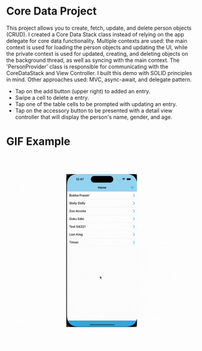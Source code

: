# Core Data Project
This project allows you to create, fetch, update, and delete person objects (CRUD). I created a Core Data Stack class instead of relying on the app delegate for core data functionality. Multiple contexts are used: the main context is used for loading the person objects and updating the UI, while the private context is used for updated, creating, and deleting objects on the background thread, as well as syncing with the main context. The 'PersonProvider' class is responsible for communicating with the CoreDataStack and View Controller. I built this demo with SOLID principles in mind. Other approaches used: MVC, async-await, and delegate pattern.  
- Tap on the add button (upper right) to added an entry.
- Swipe a cell to delete a entry. 
- Tap one of the table cells to be prompted with updating an entry. 
- Tap on the accessory button to be presented with a detail view controller that will display the person's name, gender, and age.


# GIF Example
![Demo](https://github.com/AshleyCanty/CoreDataListDemo/blob/main/CoreDataListDemo-example.gif)

